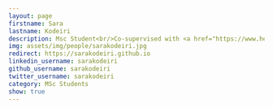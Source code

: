```yaml
---
layout: page
firstname: Sara
lastname: Kodeiri
description: Msc Student<br/>Co-supervised with <a href="https://www.healthycitylab.ca">Prof. Sayeh Bayat</a><br/>(Starting Sep. 2022)
img: assets/img/people/sarakodeiri.jpg
redirect: https://sarakodeiri.github.io
linkedin_username: sarakodeiri
github_username: sarakodeiri
twitter_username: sarakodeiri
category: MSc Students
show: true
---
```

